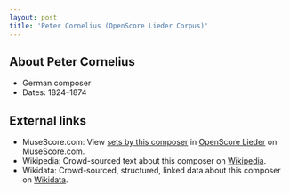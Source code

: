 ```yaml
---
layout: post
title: 'Peter Cornelius (OpenScore Lieder Corpus)'
---
```


## About Peter Cornelius

- German composer
- Dates: 1824–1874

## External links

- MuseScore.com: View [sets by this composer] in [OpenScore Lieder] on MuseScore.com.
- Wikipedia: Crowd-sourced text about this composer on [Wikipedia].
- Wikidata: Crowd-sourced, structured, linked data about this composer on [Wikidata].

[Wikipedia]: https://en.wikipedia.org/wiki/Peter_Cornelius
[Wikidata]: https://www.wikidata.org/wiki/Q57257
[sets by this composer]: https://musescore.com/openscore-lieder-corpus/sets?order=title&text=Cornelius,+Peter
[OpenScore Lieder]: https://musescore.com/openscore-lieder-corpus

